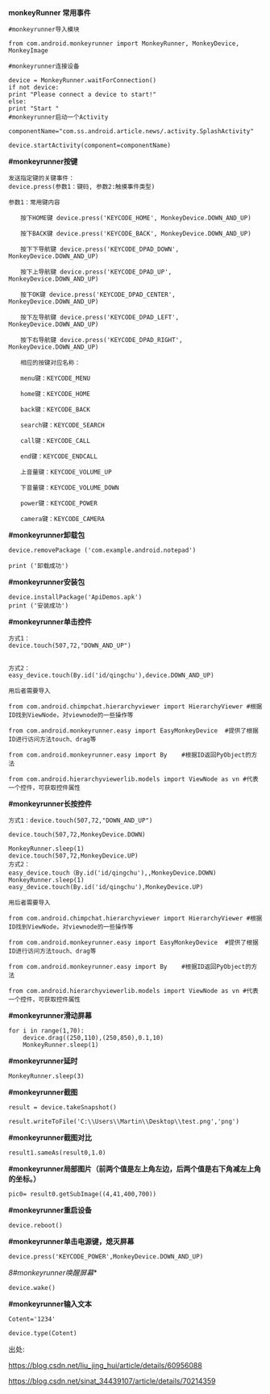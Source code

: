**monkeyRunner 常用事件**

    #monkeyrunner导入模块

    from com.android.monkeyrunner import MonkeyRunner, MonkeyDevice, MonkeyImage

    #monkeyrunner连接设备

    device = MonkeyRunner.waitForConnection()
    if not device:
    print "Please connect a device to start!"
    else:
    print "Start "
    #monkeyrunner启动一个Activity

    componentName="com.ss.android.article.news/.activity.SplashActivity"

    device.startActivity(component=componentName)
**#monkeyrunner按键**

    发送指定键的关键事件：　　
    device.press(参数1：键码, 参数2:触摸事件类型)

    参数1：常用键内容

    　　按下HOME键 device.press('KEYCODE_HOME', MonkeyDevice.DOWN_AND_UP)

    　　按下BACK键 device.press('KEYCODE_BACK', MonkeyDevice.DOWN_AND_UP)

    　　按下下导航键 device.press('KEYCODE_DPAD_DOWN', MonkeyDevice.DOWN_AND_UP)

    　　按下上导航键 device.press('KEYCODE_DPAD_UP', MonkeyDevice.DOWN_AND_UP)

    　　按下OK键 device.press('KEYCODE_DPAD_CENTER', MonkeyDevice.DOWN_AND_UP)

    　　按下左导航键 device.press('KEYCODE_DPAD_LEFT', MonkeyDevice.DOWN_AND_UP)

    　　按下右导航键 device.press('KEYCODE_DPAD_RIGHT', MonkeyDevice.DOWN_AND_UP)

    　　相应的按键对应名称：

    　　menu键：KEYCODE_MENU

    　　home键：KEYCODE_HOME

    　　back键：KEYCODE_BACK

    　　search键：KEYCODE_SEARCH

    　　call键：KEYCODE_CALL

    　　end键：KEYCODE_ENDCALL

    　　上音量键：KEYCODE_VOLUME_UP

    　　下音量键：KEYCODE_VOLUME_DOWN

    　　power键：KEYCODE_POWER

    　　camera键：KEYCODE_CAMERA

**#monkeyrunner卸载包**

    device.removePackage ('com.example.android.notepad')

    print ('卸载成功')

**#monkeyrunner安装包**

    device.installPackage('ApiDemos.apk')
    print ('安装成功')

**#monkeyrunner单击控件**

    方式1：
    device.touch(507,72,"DOWN_AND_UP")


    方式2：
    easy_device.touch(By.id('id/qingchu'),device.DOWN_AND_UP)

    用后者需要导入

    from com.android.chimpchat.hierarchyviewer import HierarchyViewer #根据ID找到ViewNode，对viewnode的一些操作等

    from com.android.monkeyrunner.easy import EasyMonkeyDevice  #提供了根据ID进行访问方法touch、drag等

    from com.android.monkeyrunner.easy import By    #根据ID返回PyObject的方法

    from com.android.hierarchyviewerlib.models import ViewNode as vn #代表一个控件，可获取控件属性


**#monkeyrunner长按控件**

    方式1：device.touch(507,72,"DOWN_AND_UP")

    device.touch(507,72,MonkeyDevice.DOWN)

    MonkeyRunner.sleep(1)
    device.touch(507,72,MonkeyDevice.UP)
    方式2：
    easy_device.touch（By.id('id/qingchu'),,MonkeyDevice.DOWN)
    MonkeyRunner.sleep(1)
    easy_device.touch(By.id('id/qingchu'),MonkeyDevice.UP)

    用后者需要导入

    from com.android.chimpchat.hierarchyviewer import HierarchyViewer #根据ID找到ViewNode，对viewnode的一些操作等

    from com.android.monkeyrunner.easy import EasyMonkeyDevice  #提供了根据ID进行访问方法touch、drag等

    from com.android.monkeyrunner.easy import By    #根据ID返回PyObject的方法

    from com.android.hierarchyviewerlib.models import ViewNode as vn #代表一个控件，可获取控件属性

**#monkeyrunner滑动屏幕**

    for i in range(1,70):
        device.drag((250,110),(250,850),0.1,10)
        MonkeyRunner.sleep(1)


**#monkeyrunner延时**

    MonkeyRunner.sleep(3)

**#monkeyrunner截图**

    result = device.takeSnapshot()

    result.writeToFile('C:\\Users\\Martin\\Desktop\\test.png','png')

**#monkeyrunner截图对比**

    result1.sameAs(result0,1.0)


**#monkeyrunner局部图片（前两个值是左上角左边，后两个值是右下角减左上角的坐标。）**

    pic0= result0.getSubImage((4,41,400,700))

**#monkeyrunner重启设备**

    device.reboot()

**#monkeyrunner单击电源键，熄灭屏幕**

    device.press('KEYCODE_POWER',MonkeyDevice.DOWN_AND_UP)

*8#monkeyrunner唤醒屏幕**

    device.wake()

**#monkeyrunner输入文本**

    Cotent='1234'

    device.type(Cotent)

出处: 

https://blog.csdn.net/liu_jing_hui/article/details/60956088

https://blog.csdn.net/sinat_34439107/article/details/70214359